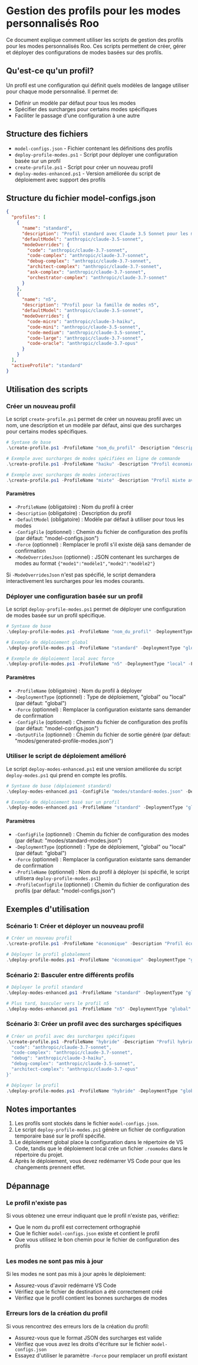 # Gestion des profils pour les modes personnalisés Roo

Ce document explique comment utiliser les scripts de gestion des profils pour les modes personnalisés Roo. Ces scripts permettent de créer, gérer et déployer des configurations de modes basées sur des profils.

## Qu'est-ce qu'un profil?

Un profil est une configuration qui définit quels modèles de langage utiliser pour chaque mode personnalisé. Il permet de:

- Définir un modèle par défaut pour tous les modes
- Spécifier des surcharges pour certains modes spécifiques
- Faciliter le passage d'une configuration à une autre

## Structure des fichiers

- `model-configs.json` - Fichier contenant les définitions des profils
- `deploy-profile-modes.ps1` - Script pour déployer une configuration basée sur un profil
- `create-profile.ps1` - Script pour créer un nouveau profil
- `deploy-modes-enhanced.ps1` - Version améliorée du script de déploiement avec support des profils

## Structure du fichier model-configs.json

```json
{
  "profiles": [
    {
      "name": "standard",
      "description": "Profil standard avec Claude 3.5 Sonnet pour les modes simples et Claude 3.7 Sonnet pour les modes complexes",
      "defaultModel": "anthropic/claude-3.5-sonnet",
      "modeOverrides": {
        "code": "anthropic/claude-3.7-sonnet",
        "code-complex": "anthropic/claude-3.7-sonnet",
        "debug-complex": "anthropic/claude-3.7-sonnet",
        "architect-complex": "anthropic/claude-3.7-sonnet",
        "ask-complex": "anthropic/claude-3.7-sonnet",
        "orchestrator-complex": "anthropic/claude-3.7-sonnet"
      }
    },
    {
      "name": "n5",
      "description": "Profil pour la famille de modes n5",
      "defaultModel": "anthropic/claude-3.5-sonnet",
      "modeOverrides": {
        "code-micro": "anthropic/claude-3-haiku",
        "code-mini": "anthropic/claude-3.5-sonnet",
        "code-medium": "anthropic/claude-3.5-sonnet",
        "code-large": "anthropic/claude-3.7-sonnet",
        "code-oracle": "anthropic/claude-3.7-opus"
      }
    }
  ],
  "activeProfile": "standard"
}
```

## Utilisation des scripts

### Créer un nouveau profil

Le script `create-profile.ps1` permet de créer un nouveau profil avec un nom, une description et un modèle par défaut, ainsi que des surcharges pour certains modes spécifiques.

```powershell
# Syntaxe de base
.\create-profile.ps1 -ProfileName "nom_du_profil" -Description "description_du_profil" -DefaultModel "modèle_par_défaut"

# Exemple avec surcharges de modes spécifiées en ligne de commande
.\create-profile.ps1 -ProfileName "haiku" -Description "Profil économique avec Claude 3 Haiku" -DefaultModel "anthropic/claude-3-haiku" -ModeOverridesJson '{"code-complex":"anthropic/claude-3.5-sonnet","debug-complex":"anthropic/claude-3.5-sonnet"}'

# Exemple avec surcharges de modes interactives
.\create-profile.ps1 -ProfileName "mixte" -Description "Profil mixte avec différents modèles" -DefaultModel "anthropic/claude-3.5-sonnet"
```

#### Paramètres

- `-ProfileName` (obligatoire) : Nom du profil à créer
- `-Description` (obligatoire) : Description du profil
- `-DefaultModel` (obligatoire) : Modèle par défaut à utiliser pour tous les modes
- `-ConfigFile` (optionnel) : Chemin du fichier de configuration des profils (par défaut: "model-configs.json")
- `-Force` (optionnel) : Remplacer le profil s'il existe déjà sans demander de confirmation
- `-ModeOverridesJson` (optionnel) : JSON contenant les surcharges de modes au format `{"mode1":"modèle1","mode2":"modèle2"}`

Si `-ModeOverridesJson` n'est pas spécifié, le script demandera interactivement les surcharges pour les modes courants.

### Déployer une configuration basée sur un profil

Le script `deploy-profile-modes.ps1` permet de déployer une configuration de modes basée sur un profil spécifique.

```powershell
# Syntaxe de base
.\deploy-profile-modes.ps1 -ProfileName "nom_du_profil" -DeploymentType "global|local"

# Exemple de déploiement global
.\deploy-profile-modes.ps1 -ProfileName "standard" -DeploymentType "global"

# Exemple de déploiement local avec force
.\deploy-profile-modes.ps1 -ProfileName "n5" -DeploymentType "local" -Force
```

#### Paramètres

- `-ProfileName` (obligatoire) : Nom du profil à déployer
- `-DeploymentType` (optionnel) : Type de déploiement, "global" ou "local" (par défaut: "global")
- `-Force` (optionnel) : Remplacer la configuration existante sans demander de confirmation
- `-ConfigFile` (optionnel) : Chemin du fichier de configuration des profils (par défaut: "model-configs.json")
- `-OutputFile` (optionnel) : Chemin du fichier de sortie généré (par défaut: "modes/generated-profile-modes.json")

### Utiliser le script de déploiement amélioré

Le script `deploy-modes-enhanced.ps1` est une version améliorée du script `deploy-modes.ps1` qui prend en compte les profils.

```powershell
# Syntaxe de base (déploiement standard)
.\deploy-modes-enhanced.ps1 -ConfigFile "modes/standard-modes.json" -DeploymentType "global|local"

# Exemple de déploiement basé sur un profil
.\deploy-modes-enhanced.ps1 -ProfileName "standard" -DeploymentType "global"
```

#### Paramètres

- `-ConfigFile` (optionnel) : Chemin du fichier de configuration des modes (par défaut: "modes/standard-modes.json")
- `-DeploymentType` (optionnel) : Type de déploiement, "global" ou "local" (par défaut: "global")
- `-Force` (optionnel) : Remplacer la configuration existante sans demander de confirmation
- `-ProfileName` (optionnel) : Nom du profil à déployer (si spécifié, le script utilisera `deploy-profile-modes.ps1`)
- `-ProfileConfigFile` (optionnel) : Chemin du fichier de configuration des profils (par défaut: "model-configs.json")

## Exemples d'utilisation

### Scénario 1: Créer et déployer un nouveau profil

```powershell
# Créer un nouveau profil
.\create-profile.ps1 -ProfileName "économique" -Description "Profil économique avec Claude 3 Haiku" -DefaultModel "anthropic/claude-3-haiku"

# Déployer le profil globalement
.\deploy-profile-modes.ps1 -ProfileName "économique" -DeploymentType "global"
```

### Scénario 2: Basculer entre différents profils

```powershell
# Déployer le profil standard
.\deploy-modes-enhanced.ps1 -ProfileName "standard" -DeploymentType "global"

# Plus tard, basculer vers le profil n5
.\deploy-modes-enhanced.ps1 -ProfileName "n5" -DeploymentType "global"
```

### Scénario 3: Créer un profil avec des surcharges spécifiques

```powershell
# Créer un profil avec des surcharges spécifiques
.\create-profile.ps1 -ProfileName "hybride" -Description "Profil hybride avec différents modèles" -DefaultModel "anthropic/claude-3.5-sonnet" -ModeOverridesJson '{
  "code": "anthropic/claude-3.7-sonnet",
  "code-complex": "anthropic/claude-3.7-sonnet",
  "debug": "anthropic/claude-3-haiku",
  "debug-complex": "anthropic/claude-3.5-sonnet",
  "architect-complex": "anthropic/claude-3.7-opus"
}'

# Déployer le profil
.\deploy-profile-modes.ps1 -ProfileName "hybride" -DeploymentType "global"
```

## Notes importantes

1. Les profils sont stockés dans le fichier `model-configs.json`.
2. Le script `deploy-profile-modes.ps1` génère un fichier de configuration temporaire basé sur le profil spécifié.
3. Le déploiement global place la configuration dans le répertoire de VS Code, tandis que le déploiement local crée un fichier `.roomodes` dans le répertoire du projet.
4. Après le déploiement, vous devez redémarrer VS Code pour que les changements prennent effet.

## Dépannage

### Le profil n'existe pas

Si vous obtenez une erreur indiquant que le profil n'existe pas, vérifiez:
- Que le nom du profil est correctement orthographié
- Que le fichier `model-configs.json` existe et contient le profil
- Que vous utilisez le bon chemin pour le fichier de configuration des profils

### Les modes ne sont pas mis à jour

Si les modes ne sont pas mis à jour après le déploiement:
- Assurez-vous d'avoir redémarré VS Code
- Vérifiez que le fichier de destination a été correctement créé
- Vérifiez que le profil contient les bonnes surcharges de modes

### Erreurs lors de la création du profil

Si vous rencontrez des erreurs lors de la création du profil:
- Assurez-vous que le format JSON des surcharges est valide
- Vérifiez que vous avez les droits d'écriture sur le fichier `model-configs.json`
- Essayez d'utiliser le paramètre `-Force` pour remplacer un profil existant